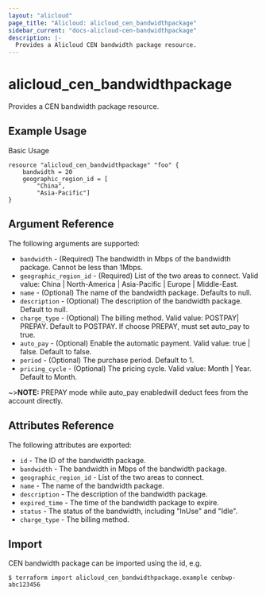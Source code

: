 ```yaml
---
layout: "alicloud"
page_title: "Alicloud: alicloud_cen_bandwidthpackage"
sidebar_current: "docs-alicloud-cen-bandwidthpackage"
description: |-
  Provides a Alicloud CEN bandwidth package resource.
---
```


# alicloud\_cen_bandwidthpackage

Provides a CEN bandwidth package resource.

## Example Usage

Basic Usage

```
resource "alicloud_cen_bandwidthpackage" "foo" {
    bandwidth = 20
    geographic_region_id = [
		"China",
		"Asia-Pacific"]
}
```
## Argument Reference

The following arguments are supported:

* `bandwidth` - (Required) The bandwidth in Mbps of the bandwidth package. Cannot be less than 1Mbps.
* `geographic_region_id` - (Required) List of the two areas to connect. Valid value: China | North-America | Asia-Pacific | Europe | Middle-East.
* `name` - (Optional) The name of the bandwidth package. Defaults to null.
* `description` - (Optional) The description of the bandwidth package. Default to null.
* `charge_type` - (Optional) The billing method. Valid value: POSTPAY| PREPAY. Default to POSTPAY. If choose PREPAY, must set auto_pay to true.
* `auto_pay` - (Optional) Enable the automatic payment. Valid value: true | false. Default to false.
* `period` - (Optional) The purchase period. Default to 1.
* `pricing_cycle` - (Optional) The pricing cycle. Valid value: Month | Year. Default to Month.

~>**NOTE:** PREPAY mode while auto_pay enabledwill deduct fees from the account directly.

## Attributes Reference

The following attributes are exported:

* `id` - The ID of the bandwidth package.
* `bandwidth` - The bandwidth in Mbps of the bandwidth package.
* `geographic_region_id` - List of the two areas to connect.
* `name` - The name of the bandwidth package.
* `description` - The description of the bandwidth package.
* `expired_time` - The time of the bandwidth package to expire.
* `status` - The status of the bandwidth, including "InUse" and "Idle".
* `charge_type` - The billing method.

## Import

CEN bandwidth package can be imported using the id, e.g.

```
$ terraform import alicloud_cen_bandwidthpackage.example cenbwp-abc123456
```

